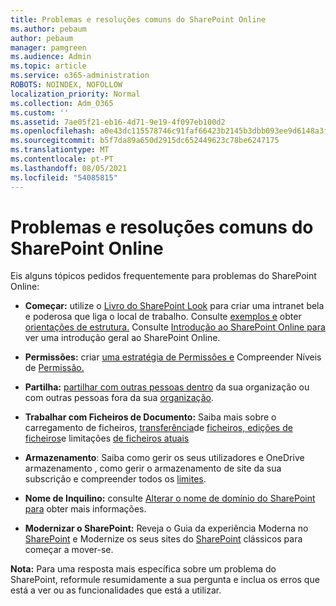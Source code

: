 ```yaml
---
title: Problemas e resoluções comuns do SharePoint Online
ms.author: pebaum
author: pebaum
manager: pamgreen
ms.audience: Admin
ms.topic: article
ms.service: o365-administration
ROBOTS: NOINDEX, NOFOLLOW
localization_priority: Normal
ms.collection: Adm_O365
ms.custom: ''
ms.assetid: 7ae05f21-eb16-4d71-9e19-4f097eb100d2
ms.openlocfilehash: a0e43dc115578746c91faf66423b2145b3dbb093ee9d6148a3fe28cc42f2d396
ms.sourcegitcommit: b5f7da89a650d2915dc652449623c78be6247175
ms.translationtype: MT
ms.contentlocale: pt-PT
ms.lasthandoff: 08/05/2021
ms.locfileid: "54085815"
---
```

# <a name="sharepoint-online-common-issues-and-resolutions"></a>Problemas e resoluções comuns do SharePoint Online

Eis alguns tópicos pedidos frequentemente para problemas do SharePoint Online:

- **Começar:** utilize o [Livro do SharePoint Look](https://lookbook.microsoft.com/assets/SharePoint_lookbook_2019.pdf) para criar uma intranet bela e poderosa que liga o local de trabalho. Consulte [exemplos e](https://lookbook.microsoft.com/) obter [orientações de estrutura.](https://spdesign.azurewebsites.net/) Consulte [Introdução ao SharePoint Online para](https://docs.microsoft.com/sharepoint/introduction) ver uma introdução geral ao SharePoint Online.

- **Permissões:** criar [uma estratégia de Permissões e](https://docs.microsoft.com/sharepoint/default-sharepoint-groups) Compreender Níveis de [Permissão.](https://docs.microsoft.com/sharepoint/understanding-permission-levels)

- **Partilha:** [partilhar com outras pessoas dentro](https://docs.microsoft.com/sharepoint/default-sharepoint-groups) da sua organização ou com outras pessoas fora da sua [organização](https://docs.microsoft.com/sharepoint/external-sharing-overview).

- **Trabalhar com Ficheiros de Documento:** Saiba [](https://support.office.com/article/Download-files-and-folders-from-OneDrive-or-SharePoint-5c7397b7-19c7-4893-84fe-d02e8fa5df05)mais sobre o carregamento de ficheiros, [transferência](https://support.office.com/article/Upload-a-folder-or-files-to-a-document-library-eb18fcba-c953-4d45-8d90-8da66edeacdb)de [ficheiros, edições de ficheiros](https://support.office.com/article/Edit-a-document-in-a-document-library-02d8497f-1c13-4114-949a-b8466f639b07)e limitações [de ficheiros atuais](https://support.office.com/article/invalid-file-names-and-file-types-in-onedrive-onedrive-for-business-and-sharepoint-64883a5d-228e-48f5-b3d2-eb39e07630fa)

- **Armazenamento**: Saiba como gerir os seus utilizadores e OneDrive armazenamento , como gerir o armazenamento de site da sua subscrição e compreender </a> todos os [limites](https://docs.microsoft.com/office365/servicedescriptions/sharepoint-online-service-description/sharepoint-online-limits). [](https://docs.microsoft.com/sharepoint/manage-site-collection-storage-limits)

- **Nome de Inquilino:** consulte [Alterar o nome de domínio do SharePoint para](https://docs.microsoft.com/sharepoint/change-your-sharepoint-domain-name) obter mais informações.

- **Modernizar o SharePoint:** Reveja o Guia da experiência Moderna no [SharePoint](https://docs.microsoft.com/sharepoint/guide-to-sharepoint-modern-experience) e Modernize os seus sites do [SharePoint](https://docs.microsoft.com/sharepoint/dev/transform/modernize-classic-sites) clássicos para começar a mover-se.

**Nota:** Para uma resposta mais específica sobre um problema do SharePoint, reformule resumidamente a sua pergunta e inclua os erros que está a ver ou as funcionalidades que está a utilizar.